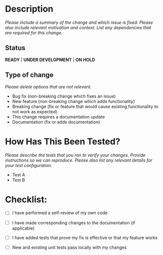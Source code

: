 # Description

_Please include a summary of the change and which issue is fixed. Please also include relevant motivation and context. List any dependencies that are required for this change._


## Status
**READY** | **UNDER DEVELOPMENT** | **ON HOLD**


## Type of change

_Please delete options that are not relevant._

- Bug fix (non-breaking change which fixes an issue)
- New feature (non-breaking change which adds functionality)
- Breaking change (fix or feature that would cause existing functionality to not work as expected)
- This change requires a documentation update
- Documentation (fix or adds documentation)


# How Has This Been Tested?

_Please describe the tests that you ran to verify your changes. Provide instructions so we can reproduce. Please also list any relevant details for your test configuration._

- Test A
- Test B


# Checklist:

- [ ] I have performed a self-review of my own code
- [ ] I have made corresponding changes to the documentation (if applicable)
- [ ] I have added tests that prove my fix is effective or that my feature works
- [ ] New and existing unit tests pass locally with my changes

